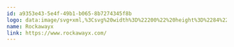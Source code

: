 ```yaml
---
id: a9353e43-5e4f-49b1-b065-8b7274345f8b
logo: data:image/svg+xml,%3Csvg%20width%3D%22200%22%20height%3D%2284%22%20viewBox%3D%220%200%20200%2084%22%20fill%3D%22none%22%20xmlns%3D%22http%3A%2F%2Fwww.w3.org%2F2000%2Fsvg%22%3E%0A%3Cmask%20id%3D%22mask0_9325_440%22%20style%3D%22mask-type%3Aluminance%22%20maskUnits%3D%22userSpaceOnUse%22%20x%3D%2231%22%20y%3D%2229%22%20width%3D%22138%22%20height%3D%2226%22%3E%0A%3Cpath%20d%3D%22M168.936%2029.53H31.0637V54.47H168.936V29.53Z%22%20fill%3D%22white%22%2F%3E%0A%3C%2Fmask%3E%0A%3Cg%20mask%3D%22url(%23mask0_9325_440)%22%3E%0A%3Cpath%20d%3D%22M45.8208%2034.8225C45.8208%2031.7571%2043.2307%2029.53%2039.7761%2029.53H31.0027V49.0269H34.3451V41.4774H40.3336C41.7823%2041.4774%2042.2014%2041.8967%2042.2014%2043.3452V49.0269H45.5438V42.5104C45.5438%2040.6727%2044.7092%2039.7519%2042.5908%2039.7519C44.7092%2039.0558%2045.8208%2037.3003%2045.8208%2034.8225ZM38.9413%2038.528H34.3451V32.5094H38.9413C41.2545%2032.5094%2042.4784%2033.4826%2042.4784%2035.4064C42.4784%2037.3303%2041.2545%2038.528%2038.9413%2038.528Z%22%20fill%3D%22black%22%2F%3E%0A%3Cpath%20d%3D%22M54.7379%2034.824C50.7554%2034.824%2047.9146%2037.8334%2047.9146%2042.0665C47.9146%2046.2997%2050.7554%2049.3091%2054.7379%2049.3091C58.7203%2049.3091%2061.5912%2046.2997%2061.5912%2042.0665C61.5912%2037.8334%2058.7502%2034.824%2054.7379%2034.824ZM54.8763%2046.689H54.6255C52.5632%2046.689%2051.1147%2044.9898%2051.1147%2042.0665C51.1147%2039.1434%2052.5632%2037.444%2054.6255%2037.444H54.8763C56.9386%2037.444%2058.3572%2039.1434%2058.3572%2042.0665C58.3572%2044.9898%2056.9349%2046.689%2054.8763%2046.689Z%22%20fill%3D%22black%22%2F%3E%0A%3Cpath%20d%3D%22M69.5817%2037.444H69.7766C71.3373%2037.444%2072.2842%2038.4172%2072.505%2039.8657H75.7089C75.4319%2036.5794%2073.1188%2034.824%2069.6941%2034.824C65.6817%2034.824%2063.0093%2037.7772%2063.0093%2042.0665C63.0093%2046.356%2065.6817%2049.3091%2069.6941%2049.3091C73.1188%2049.3091%2075.4319%2047.5537%2075.7089%2044.2673H72.505C72.2805%2045.716%2071.3335%2046.689%2069.7766%2046.689H69.5817C67.2424%2046.689%2066.2094%2044.5444%2066.2094%2042.0665C66.2094%2039.5887%2067.2388%2037.444%2069.5817%2037.444Z%22%20fill%3D%22black%22%2F%3E%0A%3Cpath%20d%3D%22M90.612%2035.0995H86.5735L81.0565%2040.6727V29.53H77.8562V49.0269H81.0565V44.6552L82.8119%2042.8998L87.0451%2049.0269H90.889L85.0689%2040.6427L90.612%2035.0995Z%22%20fill%3D%22black%22%2F%3E%0A%3Cpath%20d%3D%22M102.645%2039.9481C102.645%2036.8827%20100.444%2034.824%2096.8809%2034.824C93.5383%2034.824%2091.2815%2036.7179%2091.0605%2039.308H94.2644C94.3768%2038.2488%2095.3799%2037.4402%2096.7985%2037.4402H96.9669C98.5276%2037.4402%2099.5007%2038.4697%2099.5007%2040.0304V40.4197L95.8516%2040.7266C93.3175%2040.9211%2090.7837%2042.1189%2090.7837%2045.2106C90.7837%2047.6322%2092.7898%2049.3053%2095.3538%2049.3053C97.3298%2049.3053%2098.8907%2048.3321%2099.6168%2047.1045C99.6431%2047.5236%2099.673%2048.4969%2099.7854%2049.0246H102.795C102.656%2048.0515%20102.656%2046.7975%20102.656%2045.9592V39.9443L102.645%2039.9481ZM99.4971%2043.6236C99.4971%2045.379%2097.7716%2046.689%2096.0985%2046.689H95.9039C94.7622%2046.689%2093.9277%2045.9928%2093.9277%2045.016C93.9277%2043.8182%2095.0693%2043.2044%2096.2968%2043.0958L99.5007%2042.8189V43.6274L99.4971%2043.6236Z%22%20fill%3D%22black%22%2F%3E%0A%3Cpath%20d%3D%22M118.857%2045.714L116.102%2035.0991H112.704L110.084%2045.7701L107.187%2035.0991H103.927L108.19%2049.0265H111.783L114.429%2038.8046L117.132%2049.0265H120.695L124.82%2035.0991H121.646L118.857%2045.714Z%22%20fill%3D%22black%22%2F%3E%0A%3Cpath%20d%3D%22M137.104%2039.9481C137.104%2036.8827%20134.903%2034.824%20131.336%2034.824C127.993%2034.824%20125.736%2036.7179%20125.516%2039.308H128.719C128.832%2038.2488%20129.835%2037.4402%20131.253%2037.4402H131.422C132.983%2037.4402%20133.956%2038.4697%20133.956%2040.0304V40.4197L130.306%2040.7266C127.772%2040.9211%20125.239%2042.1189%20125.239%2045.2106C125.239%2047.6322%20127.245%2049.3053%20129.809%2049.3053C131.785%2049.3053%20133.346%2048.3321%20134.072%2047.1045C134.098%2047.5236%20134.128%2048.4969%20134.24%2049.0246H137.25C137.111%2048.0515%20137.111%2046.7975%20137.111%2045.9592V39.9443L137.104%2039.9481ZM133.956%2043.6236C133.956%2045.379%20132.23%2046.689%20130.557%2046.689H130.362C129.221%2046.689%20128.386%2045.9928%20128.386%2045.016C128.386%2043.8182%20129.528%2043.2044%20130.756%2043.0958L133.959%2042.8189V43.6274L133.956%2043.6236Z%22%20fill%3D%22black%22%2F%3E%0A%3Cpath%20d%3D%22M149.558%2035.0991L145.687%2044.3479L141.705%2035.0991H138.167L144.156%2048.3304V50.3066C144.156%2051.3659%20143.879%2051.6427%20142.79%2051.6427H139.002V54.4574H143.876C146.046%2054.4574%20147.192%2053.3158%20147.192%2051.115V48.1919L153.042%2035.0991H149.561H149.558Z%22%20fill%3D%22black%22%2F%3E%0A%3Cpath%20d%3D%22M162.836%2040.1912H157.979L151.786%2049.1661H155.477L160.335%2042.1386L165.113%2049.1661H168.938L162.836%2040.1912Z%22%20fill%3D%22black%22%2F%3E%0A%3Cpath%20d%3D%22M157.901%2038.5051H162.758L168.95%2029.53H165.26L160.403%2036.5576L155.625%2029.53H151.8L157.901%2038.5051Z%22%20fill%3D%22black%22%2F%3E%0A%3C%2Fg%3E%0A%3C%2Fsvg%3E%0A
name: Rockawayx
link: https://www.rockawayx.com/
---
```

